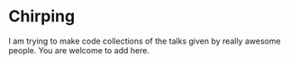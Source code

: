 Chirping
========

I am trying to make code collections of the talks given by really awesome people. You are welcome to add here.
